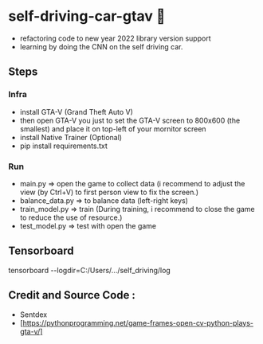 # self-driving-car-gtav :car:
* refactoring code to new year 2022 library version support 
* learning by doing the CNN on the self driving car.

## Steps
### Infra
* install GTA-V (Grand Theft Auto V)
* then open GTA-V you just to set the GTA-V screen to 800x600 (the smallest) and place it on top-left of your mornitor screen   
* install Native Trainer (Optional)
* pip install requirements.txt
### Run
* main.py => open the game to collect data (i recommend to adjust the view (by Ctrl+V) to first person view to fix the screen.)
* balance_data.py => to balance data (left-right keys)
* train_model.py => train (During training, i recommend to close the game to reduce the use of resource.)
* test_model.py => test with open the game

## Tensorboard
tensorboard --logdir=C:/Users/.../self_driving/log


## Credit and Source Code : 
* Sentdex 
* [https://pythonprogramming.net/game-frames-open-cv-python-plays-gta-v/]
